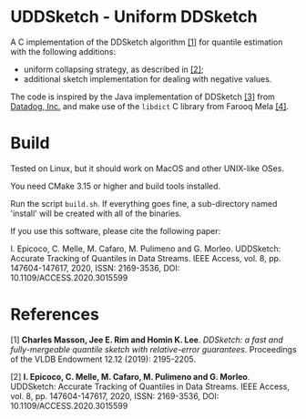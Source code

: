 # UDDSketch -  Uniform DDSketch

A C implementation of the DDSketch algorithm [\[1\]][1] for quantile estimation with the following additions:

- uniform collapsing strategy, as described in [\[2\]][2];
- additional sketch implementation for dealing with negative values.

The code is inspired by the Java implementation of DDSketch [\[3\]][4] from [Datadog, Inc.][3]  and make use of the `libdict` C library from Farooq Mela [\[4\]][5].

# Build
Tested on Linux, but it should work on MacOS and other UNIX-like OSes.

You need CMake 3.15 or higher and build tools installed. 

Run the script `build.sh`. If everything goes fine, a sub-directory named 'install' will be created with all of the binaries.

If you use this software, please cite the following paper:

I. Epicoco, C. Melle, M. Cafaro, M. Pulimeno and G. Morleo. UDDSketch: Accurate Tracking of Quantiles in Data Streams. IEEE Access, vol. 8, pp. 147604-147617, 2020, ISSN: 2169-3536, DOI: 10.1109/ACCESS.2020.3015599

# References
\[1\] **Charles Masson, Jee E. Rim and Homin K. Lee**. *DDSketch: a fast and fully-mergeable quantile sketch with relative-error guarantees*. Proceedings of the VLDB Endowment 12.12 (2019): 2195-2205.

\[2\] **I. Epicoco, C. Melle, M. Cafaro, M. Pulimeno and G. Morleo**. UDDSketch: Accurate Tracking of Quantiles in Data Streams. IEEE Access, vol. 8, pp. 147604-147617, 2020, ISSN: 2169-3536, DOI: 10.1109/ACCESS.2020.3015599


[1]: <http://www.vldb.org/pvldb/vol12/p2195-masson.pdf> "DDSketch: A Fast and fully-Mergeable Quantile Sketch with Relative-Error Guarantees"

[2]: <> "UDDSketch: Accurate Tracking of Quantiles in Data Streams"

[3]: <https://datadoghq.com> "Datadog, Inc."

[4]: <https://github.com/DataDog/sketches-java> "ddsketch Java"

[5]: <https://github.com/fmela/libdict> "libdict C library"
